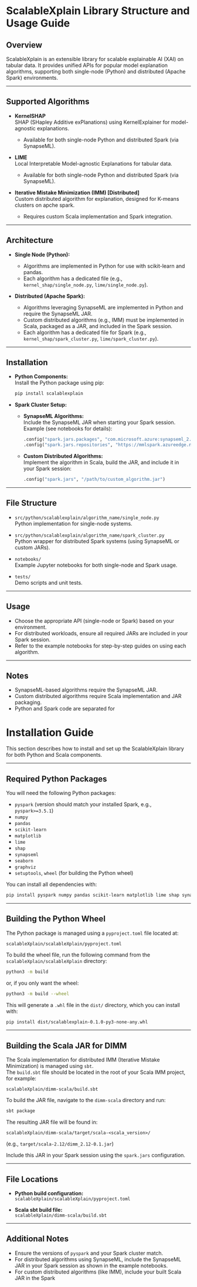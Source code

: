 # ScalableXplain Library Structure and Usage Guide

## Overview

ScalableXplain is an extensible library for scalable explainable AI (XAI) on tabular data. It provides unified APIs for popular model explanation algorithms, supporting both single-node (Python) and distributed (Apache Spark) environments.

---

## Supported Algorithms

- **KernelSHAP**  
  SHAP (SHapley Additive exPlanations) using KernelExplainer for model-agnostic explanations.  
  - Available for both single-node Python and distributed Spark (via SynapseML).

- **LIME**  
  Local Interpretable Model-agnostic Explanations for tabular data.  
  - Available for both single-node Python and distributed Spark (via SynapseML).

- **Iterative Mistake Minimization (IMM) [Distributed]**  
  Custom distributed algorithm for explanation, designed for K-means clusters on apche spark.   
  - Requires custom Scala implementation and Spark integration.

---

## Architecture

- **Single Node (Python):**  
  - Algorithms are implemented in Python for use with scikit-learn and pandas.
  - Each algorithm has a dedicated file (e.g., `kernel_shap/single_node.py`, `lime/single_node.py`).

- **Distributed (Apache Spark):**  
  - Algorithms leveraging SynapseML are implemented in Python and require the SynapseML JAR.
  - Custom distributed algorithms (e.g., IMM) must be implemented in Scala, packaged as a JAR, and included in the Spark session.
  - Each algorithm has a dedicated file for Spark (e.g., `kernel_shap/spark_cluster.py`, `lime/spark_cluster.py`).

---

## Installation

- **Python Components:**  
  Install the Python package using pip:
  ```bash
  pip install scalablexplain
  ```

- **Spark Cluster Setup:**  
  - **SynapseML Algorithms:**  
    Include the SynapseML JAR when starting your Spark session.  
    Example (see notebooks for details):
    ```python
    .config("spark.jars.packages", "com.microsoft.azure:synapseml_2.12:1.0.11")
    .config("spark.jars.repositories", "https://mmlspark.azureedge.net/maven")
    ```
  - **Custom Distributed Algorithms:**  
    Implement the algorithm in Scala, build the JAR, and include it in your Spark session:
    ```python
    .config("spark.jars", "/path/to/custom_algorithm.jar")
    ```

---

## File Structure

- `src/python/scalablexplain/algorithm_name/single_node.py`  
  Python implementation for single-node systems.

- `src/python/scalablexplain/algorithm_name/spark_cluster.py`  
  Python wrapper for distributed Spark systems (using SynapseML or custom JARs).

- `notebooks/`  
  Example Jupyter notebooks for both single-node and Spark usage.

- `tests/`  
  Demo scripts and unit tests.

---

## Usage

- Choose the appropriate API (single-node or Spark) based on your environment.
- For distributed workloads, ensure all required JARs are included in your Spark session.
- Refer to the example notebooks for step-by-step guides on using each algorithm.

---

## Notes

- SynapseML-based algorithms require the SynapseML JAR.
- Custom distributed algorithms require Scala implementation and JAR packaging.
- Python and Spark code are separated for

# Installation Guide

This section describes how to install and set up the ScalableXplain library for both Python and Scala components.

---

## Required Python Packages

You will need the following Python packages:

- `pyspark` (version should match your installed Spark, e.g., `pyspark>=3.5.1`)
- `numpy`
- `pandas`
- `scikit-learn`
- `matplotlib`
- `lime`
- `shap`
- `synapseml`
- `seaborn`
- `graphviz`
- `setuptools`, `wheel` (for building the Python wheel)

You can install all dependencies with:

```bash
pip install pyspark numpy pandas scikit-learn matplotlib lime shap synapseml seaborn graphviz setuptools wheel
```

---

## Building the Python Wheel

The Python package is managed using a `pyproject.toml` file located at:

```
scalableXplain/scalableXplain/pyproject.toml
```

To build the wheel file, run the following command from the `scalableXplain/scalableXplain` directory:

```bash
python3 -m build
```
or, if you only want the wheel:
```bash
python3 -m build --wheel
```

This will generate a `.whl` file in the `dist/` directory, which you can install with:

```bash
pip install dist/scalablexplain-0.1.0-py3-none-any.whl
```

---

## Building the Scala JAR for DIMM

The Scala implementation for distributed IMM (Iterative Mistake Minimization) is managed using `sbt`.  
The `build.sbt` file should be located in the root of your Scala IMM project, for example:

```
scalableXplain/dimm-scala/build.sbt
```

To build the JAR file, navigate to the `dimm-scala` directory and run:

```bash
sbt package
```

The resulting JAR file will be found in:

```
scalableXplain/dimm-scala/target/scala-<scala_version>/
```
(e.g., `target/scala-2.12/dimm_2.12-0.1.jar`)

Include this JAR in your Spark session using the `spark.jars` configuration.

---

## File Locations

- **Python build configuration:**  
  `scalableXplain/scalableXplain/pyproject.toml`

- **Scala sbt build file:**  
  `scalableXplain/dimm-scala/build.sbt`

---

## Additional Notes

- Ensure the versions of `pyspark` and your Spark cluster match.
- For distributed algorithms using SynapseML, include the SynapseML JAR in your Spark session as shown in the example notebooks.
- For custom distributed algorithms (like IMM), include your built Scala JAR in the Spark